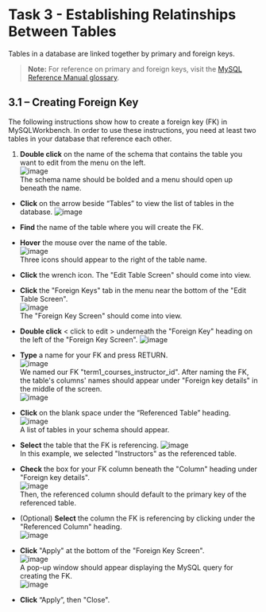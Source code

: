 # Task 3 - Establishing Relatinships Between Tables

Tables in a database are linked together by primary and foreign keys.

> **Note:**
> For reference on primary and foreign keys, visit the [MySQL Reference Manual glossary][PK/FK].

## 3.1 – Creating Foreign Key

The following instructions show how to create a foreign key (FK) in MySQLWorkbench. In order to use these instructions, you need at least two tables in your database that reference each other.

1. **Double click** on the name of the schema that contains the table you want to edit from the menu on the left.  
![image](/images/TableTabArrow.png)  
The schema name should be bolded and a menu should open up beneath the name.

* **Click** on the arrow beside “Tables” to view the list of tables in the database.
![image](/images/TableTabOpen.png)

* **Find** the name of the table where you will create the FK.

* **Hover** the mouse over the name of the table.  
![image](/images/Term1Table.png)  
Three icons should appear to the right of the table name.

* **Click** the wrench icon. The "Edit Table Screen" should come into view.

* **Click** the "Foreign Keys" tab in the menu near the bottom of the "Edit Table Screen".  
![image](/images/ForeignKeyTab.png)  
The "Foreign Key Screen" should come into view.

* **Double click** < click to edit > underneath the "Foreign Key" heading on the left of the "Foreign Key Screen".
![image](/images/ClickToEdit.png)  

* **Type** a name for your FK and press RETURN.  
![image](/images/NameFK.png)  
We named our FK "term1_courses_instructor_id". After naming the FK, the table's columns' names should appear under "Foreign key details" in the middle of the screen.  
![image](/images/ColumnNames.png)  

* **Click** on the blank space under the “Referenced Table” heading.  
![image](/images/RefTable.png)  
A list of tables in your schema should appear.

* **Select** the table that the FK is referencing.
![image](/images/RefTableSelected.png)  
In this example, we selected "Instructors" as the referenced table.

* **Check** the box for your FK column beneath the "Column" heading under "Foreign key details".  
![image](/images/ColumnSelected.png)  
Then, the referenced column should default to the primary key of the referenced table.

* (Optional) **Select** the column the FK is referencing by clicking under the "Referenced Column" heading.  
![image](/images/SelectRefColumn.png)

* **Click** "Apply" at the bottom of the "Foreign Key Screen".  
![image](/images/ApplyFK.png)  
A pop-up window should appear displaying the MySQL query for creating the FK.  
![image](/images/FKQuery.png)

* **Click** “Apply”, then "Close".

[PK/FK]: https://dev.mysql.com/doc/refman/8.0/en/glossary.html
